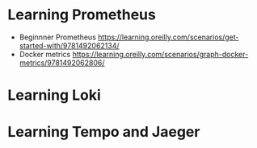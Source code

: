 Learning Prometheus 
===========
* Beginnner Prometheus https://learning.oreilly.com/scenarios/get-started-with/9781492062134/
* Docker metrics https://learning.oreilly.com/scenarios/graph-docker-metrics/9781492062806/

Learning Loki
========


Learning Tempo and Jaeger
=====
